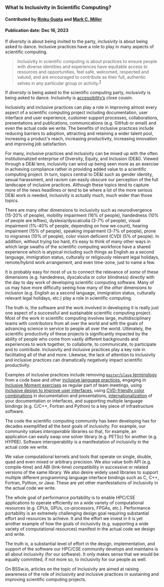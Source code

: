 ### What Is Inclusivity in Scientific Computing?

#### Contributed by [Rinku Gupta](https://github.com/rinkug) and [Mark C. Miller](https://github.com/markcmiller86)

#### Publication date: Dec 16, 2023

<!--deck start-->
If *diversity* is about being invited to the party, *inclusivity* is about being asked to dance.
Inclusive practices have a role to play in many aspects of scientific computing.
<!--deck end-->

<!--body start--->
> Inclusivity in scientific computing is about practices to ensure people with diverse identities and experiences have equitable access to resources and opportunities, feel safe, welcomed, respected and valued, and are encouraged to contribute as their full, authentic selves in any particular group or activity.<sup>[1]</sup>

If *diversity* is being asked to the scientific computing party, *inclusivity* is being asked to dance.
Inclusivity is [accessibility’s](https://www.inclusionhub.com/articles/a11y-at-salesforce) close cousin.

Inclusivity and inclusive practices can play a role in improving almost every aspect of a scientific computing project including documentation, user interface and user experience, customer support processes, collaborations, presentations and publications, communications (e.g. GitHub or email) and even the actual code we write.
The benefits of inclusive practices include reducing barriers to adoption, attracting and retaining a wider talent pool, increasing a product's reach, increasing productivity, increasing innovation and improving job satisfaction.

For many, inclusive practices and inclusivity can be mixed up with the often institutionalized enterprise of Diversity, Equity, and Inclusion (DE&I).
Viewed through a DE&I lens, inclusivity can wind up being seen more as an exercise in achieving compliance rather in providing added value to a scientific computing project.
In turn, topics central to DE&I such as gender identity, sexual harassment, and racism can easily obscure our perception of the full landscape of inclusive practices.
Although these topics tend to capture more of the news headlines or tend to be where a lot of the more serious DE&I work is needed, inclusivity is actually much, much wider than those topics.

There are many other dimensions to inclusivity such as neurodivergence (15-20% of people), mobility impairment (16% of people), handedness (10% of people are lefties), dyslexia/dyscalculia (3-7% of people), visual impairment (1%-40% of people, depending on how we count), hearing impairment (15% of people), speaking impairment (3-7% of people), prone to migraines (10% of people), color vision deficient (CVD) (5% of people).
In addition, without trying too hard, it’s easy to think of many other ways in which large swaths of the scientific computing workforce have a shared experience which is atypical including such things as English as a second language, immigration status, culturally or religiously relevant legal holidays, remote/hybrid work arrangement, and even time-zone, just to name a few.

It is probably easy for most of us to connect the relevance of *some* of these dimensions (e.g. handedness, dyscalculia or color blindness) directly with the day to day work of developing scientific computing software.
Many of us may have more difficulty seeing how many of the *other* dimensions to inclusion (e.g. English as a second language, immigration status, culturally relevant legal holidays, etc.) play a role in scientific computing.

The truth is, the software and the work involved in developing it is really just one aspect of a successful and sustainable scientific computing project.
Most of the work in scientific computing involves large, multidisciplinary teams with contributors from all over the world and with the goals of advancing science in service to people all over the world.
Ultimately, the scientific productivity of these projects is significantly impacted by the ability of people who come from vastly different backgrounds and experiences to work together, to collaborte, to communicate, to participate and to contribute.
Inclusivity and inclusive practices play a key role in facilitating all of that and more.
Likewise, the lack of attention to inclusivity and inclusive practices can dramatically negatively impact scientific productivity.

Examples of inclusive practices include removing [`master`/`slave` terminology](https://bssw.io/blog_posts/experiences-replacing-master-slave-terminology-in-ale3d-and-sierra) from a code base and other [inclusive language practices](https://bssw.io/items/inclusive-language-resources), engaging in [Inclusive Moment exercises](https://hpc-workforce-development-and-retention.github.io/hpc-wdr/jekyll/update/2023/04/08/inclusive-minute.html) as regular part of team meetings, using [inclusive design to improve user interfaces](https://uxdesign.cc/a-beginners-guide-to-inclusive-ux-design-b8dcc94f5068), using [CVD-friendly color combinations](https://www.tableau.com/blog/examining-data-viz-rules-dont-use-red-green-together) in documentation and presentations, [internationalization](https://www.tutorialspoint.com/run-a-qt-app-in-a-different-language) of your documentation or interfaces, and supporting multiple language bindings (e.g. C/C++, Fortran and Python) to a key piece of infrastructure software.

The code the scientific computing community has been developing has for decades exemplified all the best goals of inclusivity.
For example, our community values *interoperable* libraries so that, for example, an application can easily swap one solver library (e.g. PETSc) for another (e.g. HYPRE).
Software interoperability is a manifestation of inclusivity in the actual code we write.

We value computational kernels and tools that operate on single, double, quad and even mixed or arbitrary precision.
We also value both API (e.g. compile-time) and ABI (link-time) compatibility in successive or related versions of the same library. 
We also desire widely used libraries to support multiple different programming language interface bindings such as C, C++, Fortran, Python, or Java.
These are yet other manifestations of inclusivity in the actual code we write.

The whole goal of performance portability is to enable HPC/CSE applications to operate efficiently on a wide variety of computational resources (e.g. CPUs, GPUs, co-processors, FPGAs, etc.).
Performance portability is an extremely challenging design goal requiring substantial effort and resources to achieve.
It and the effort we invest in it is yet another example of how the goals of inclusivity (e.g. supporting a wide variety of computational resources) manifest in the actual code we design and write.

The truth is, a substantial level of effort in the design, implementation, and support of the software our HPC/CSE community develops and maintains is all about inclusivity (for our software).
It only makes sense that we would be equally committed, if not more so, to inclusivity for our people as well.

On BSSw.io, articles on the topic of Inclusivity are aimed at raising awareness of the role of inclusivity and inclusive practices in sustaining and improving scientific computing projects.

[1]: # "Tony Baylis, Lawrence Livermore National Laboratory’s Director for the Office of Strategic Diversity and Inclusion Programs"

<!--body end--->

<!---
Publish: yes
Pinned: yes
Topics: inclusivity
--->
